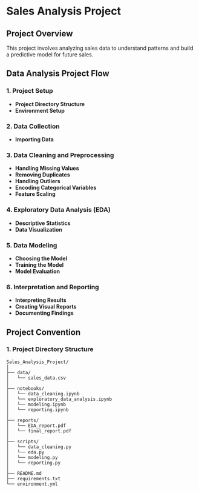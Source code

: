 # Sales Analysis Project

## Project Overview
This project involves analyzing sales data to understand patterns and build a predictive model for future sales.

## Data Analysis Project Flow

### 1. Project Setup
- **Project Directory Structure**
- **Environment Setup**

### 2. Data Collection
- **Importing Data**

### 3. Data Cleaning and Preprocessing
- **Handling Missing Values**
- **Removing Duplicates**
- **Handling Outliers**
- **Encoding Categorical Variables**
- **Feature Scaling**

### 4. Exploratory Data Analysis (EDA)
- **Descriptive Statistics**
- **Data Visualization**

### 5. Data Modeling
- **Choosing the Model**
- **Training the Model**
- **Model Evaluation**

### 6. Interpretation and Reporting
- **Interpreting Results**
- **Creating Visual Reports**
- **Documenting Findings**

## Project Convention

### 1. Project Directory Structure

```plaintext
Sales_Analysis_Project/
│
├── data/
│   └── sales_data.csv
│
├── notebooks/
│   └── data_cleaning.ipynb
│   └── exploratory_data_analysis.ipynb
│   └── modeling.ipynb
│   └── reporting.ipynb
│
├── reports/
│   └── EDA_report.pdf
│   └── final_report.pdf
│
├── scripts/
│   └── data_cleaning.py
│   └── eda.py
│   └── modeling.py
│   └── reporting.py
│
├── README.md
├── requirements.txt
└── environment.yml
